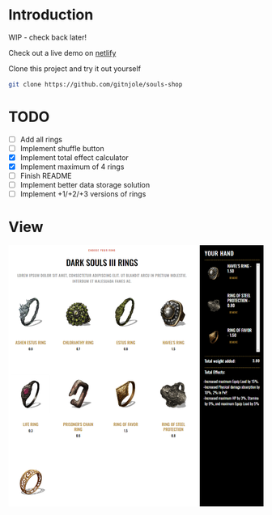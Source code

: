 # Introduction

WIP - check back later!

Check out a live demo on [netlify](https://guileless-dasik-332911.netlify.app/)

Clone this project and try it out yourself
```bash
git clone https://github.com/gitnjole/souls-shop
```

# TODO

- [ ] Add all rings
- [ ] Implement shuffle button
- [x] Implement total effect calculator
- [x] Implement maximum of 4 rings
- [ ] Finish README
- [ ] Implement better data storage solution
- [ ] Implement +1/+2/+3 versions of rings

# View

![view](images/view.png)